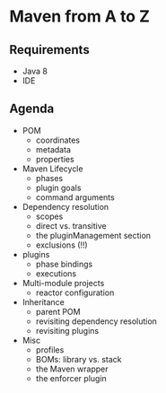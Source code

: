 # Maven from A to Z

## Requirements

- Java 8
- IDE

## Agenda

- POM
  - coordinates
  - metadata
  - properties
- Maven Lifecycle
  - phases 
  - plugin goals
  - command arguments
- Dependency resolution
  - scopes
  - direct vs. transitive
  - the pluginManagement section
  - exclusions (!!)
- plugins
  - phase bindings
  - executions
- Multi-module projects
  - reactor configuration
- Inheritance
  - parent POM
  - revisiting dependency resolution
  - revisiting plugins
- Misc
  - profiles
  - BOMs: library vs. stack
  - the Maven wrapper
  - the enforcer plugin
